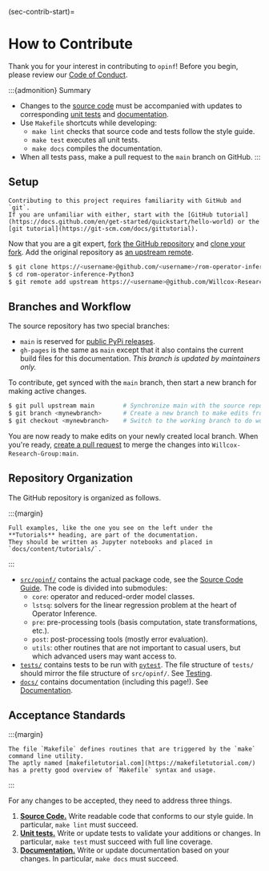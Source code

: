(sec-contrib-start)=
# How to Contribute

Thank you for your interest in contributing to `opinf`!
Before you begin, please review our [Code of Conduct](https://github.com/Willcox-Research-Group/rom-operator-inference-Python3/blob/main/CODE_OF_CONDUCT.md).

:::{admonition} Summary
- Changes to the [source code](sec-contrib-anatomy) must be accompanied with updates to corresponding [unit tests](sec-contrib-testing) and [documentation](sec-contrib-docs).
- Use `Makefile` shortcuts while developing:
    - `make lint` checks that source code and tests follow the style guide.
    - `make test` executes all unit tests.
    - `make docs` compiles the documentation.
- When all tests pass, make a pull request to the `main` branch on GitHub.
:::

## Setup

```{attention}
Contributing to this project requires familiarity with GitHub and `git`.
If you are unfamiliar with either, start with the [GitHub tutorial](https://docs.github.com/en/get-started/quickstart/hello-world) or the [git tutorial](https://git-scm.com/docs/gittutorial).
```

Now that you are a git expert, [fork](https://docs.github.com/en/get-started/quickstart/fork-a-repo) [the GitHub repository](https://github.com/Willcox-Research-Group/rom-operator-inference-Python3) and [clone your fork](https://docs.github.com/en/get-started/quickstart/fork-a-repo#cloning-your-forked-repository).
Add the original repository as [an upstream remote](https://docs.github.com/en/get-started/quickstart/fork-a-repo#configuring-git-to-sync-your-fork-with-the-original-repository).

```bash
$ git clone https://<username>@github.com/<username>/rom-operator-inference-Python3
$ cd rom-operator-inference-Python3
$ git remote add upstream https://<username>@github.com/Willcox-Research-Group/rom-operator-inference-Python3
```

## Branches and Workflow

The source repository has two special branches:
- `main` is reserved for [public PyPi releases](https://pypi.org/project/rom-operator-inference/).
- `gh-pages` is the same as `main` except that it also contains the current build files for this documentation. _This branch is updated by maintainers only._

To contribute, get synced with the `main` branch, then start a new branch for making active changes.

```bash
$ git pull upstream main        # Synchronize main with the source repository.
$ git branch <mynewbranch>      # Create a new branch to make edits from.
$ git checkout <mynewbranch>    # Switch to the working branch to do work.
```

You are now ready to make edits on your newly created local branch.
When you're ready, [create a pull request](https://docs.github.com/en/get-started/quickstart/contributing-to-projects#making-a-pull-request) to merge the changes into `Willcox-Research-Group:main`.

## Repository Organization

The GitHub repository is organized as follows.

:::{margin}
```{note}
Full examples, like the one you see on the left under the **Tutorials** heading, are part of the documentation.
They should be written as Jupyter notebooks and placed in `docs/content/tutorials/`.
```
:::

- [`src/opinf/`](https://github.com/Willcox-Research-Group/rom-operator-inference-Python3/tree/develop/src/opinf) contains the actual package code, see the [Source Code Guide](sec-contrib-anatomy). The code is divided into submodules:
    - `core`: operator and reduced-order model classes.
    - `lstsq`: solvers for the linear regression problem at the heart of Operator Inference.
    - `pre`: pre-processing tools (basis computation, state transformations, etc.).
    - `post`: post-processing tools (mostly error evaluation).
    - `utils`: other routines that are not important to casual users, but which advanced users may want access to.
- [`tests/`](https://github.com/Willcox-Research-Group/rom-operator-inference-Python3/tree/develop/tests) contains tests to be run with [`pytest`](https://docs.pytest.org/en/7.0.x/). The file structure of `tests/` should mirror the file structure of `src/opinf/`. See [Testing](sec-contrib-testing).
- [`docs/`](https://github.com/Willcox-Research-Group/rom-operator-inference-Python3/tree/develop/docs) contains documentation (including this page!). See [Documentation](sec-contrib-docs).

## Acceptance Standards

:::{margin}
```{tip}
The file `Makefile` defines routines that are triggered by the `make` command line utility.
The aptly named [makefiletutorial.com](https://makefiletutorial.com/) has a pretty good overview of `Makefile` syntax and usage.
```
:::

For any changes to be accepted, they need to address three things.
1. [**Source Code.**](sec-contrib-anatomy) Write readable code that conforms to our style guide. In particular, `make lint` must succeed.
2. [**Unit tests.**](sec-contrib-testing) Write or update tests to validate your additions or changes. In particular, `make test` must succeed with full line coverage.
3. [**Documentation.**](sec-contrib-docs) Write or update documentation based on your changes. In particular, `make docs` must succeed.
